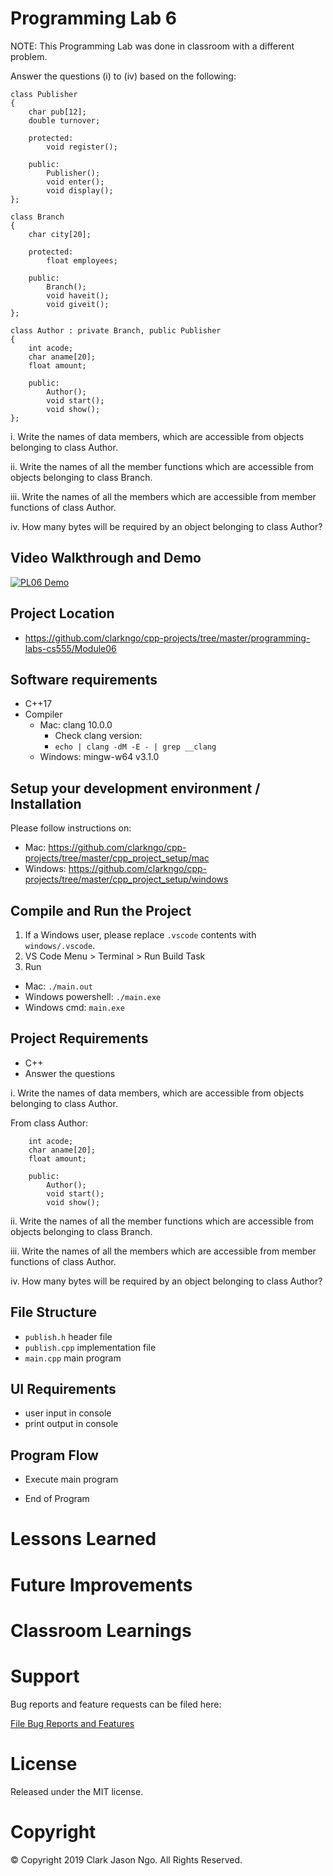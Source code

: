 # Programming Lab 6

NOTE: This Programming Lab was done in classroom with a different problem.

Answer the questions (i) to (iv) based on the following:
```
class Publisher
{
    char pub[12];
    double turnover;

    protected:
        void register();

    public:
        Publisher();
        void enter();
        void display();
};

class Branch
{
    char city[20];

    protected:
        float employees;

    public:
        Branch();
        void haveit();
        void giveit();
};

class Author : private Branch, public Publisher
{
    int acode;
    char aname[20];
    float amount;

    public:
        Author();
        void start();
        void show();
};
```
i. Write the names of data members, which are accessible from objects belonging to class Author.

ii. Write the names of all the member functions which are accessible from objects belonging to class Branch.

iii. Write the names of all the members which are accessible from member functions of class Author.

iv. How many bytes will be required by an object belonging to class Author?

## Video Walkthrough and Demo
[![PL06 Demo](http://img.youtube.com/vi/WILL_BE_UPDATED/0.jpg)](https://www.youtube.com/watch?v=WILL_BE_UPDATED "PL06 Demo")

## Project Location
- https://github.com/clarkngo/cpp-projects/tree/master/programming-labs-cs555/Module06

## Software requirements
- C++17
- Compiler
  - Mac: clang 10.0.0
    - Check clang version:
    - `echo | clang -dM -E - | grep __clang`
  - Windows: mingw-w64 v3.1.0

## Setup your development environment / Installation
Please follow instructions on:
- Mac: https://github.com/clarkngo/cpp-projects/tree/master/cpp_project_setup/mac
- Windows: https://github.com/clarkngo/cpp-projects/tree/master/cpp_project_setup/windows

## Compile and Run the Project
1. If a Windows user, please replace `.vscode` contents with `windows/.vscode`.
2. VS Code Menu > Terminal > Run Build Task
3. Run
- Mac: `./main.out`
- Windows powershell: `./main.exe`
- Windows cmd: `main.exe`

## Project Requirements
- C++
- Answer the questions

i. Write the names of data members, which are accessible from objects belonging to class Author.

From class Author:
```
    int acode;
    char aname[20];
    float amount;

	public:
		Author();
		void start();
		void show();
```

ii. Write the names of all the member functions which are accessible from objects belonging to class Branch.

iii. Write the names of all the members which are accessible from member functions of class Author.

iv. How many bytes will be required by an object belonging to class Author?

## File Structure
- `publish.h` header file
- `publish.cpp` implementation file
- `main.cpp` main program

## UI Requirements
- user input in console
- print output in console

## Program Flow
- Execute main program

- End of Program

# Lessons Learned

# Future Improvements

# Classroom Learnings

# Support
Bug reports and feature requests can be filed here:

[File Bug Reports and Features](https://github.com/clarkngo/cpp-projects/issues)
# License
Released under the MIT license.

# Copyright
&copy; Copyright 2019 Clark Jason Ngo. All Rights Reserved.
